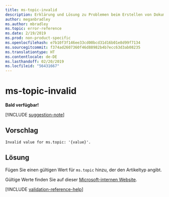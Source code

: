```yaml
---
title: ms-topic-invalid
description: Erklärung und Lösung zu Problemen beim Erstellen von Dokumentationsartikeln – ms-topic-invalid
author: meganbradley
ms.author: mbradley
ms.topic: error-reference
ms.date: 2/19/2019
ms.prod: non-product-specific
ms.openlocfilehash: e7b10f3f146ee33cd00bcd31d16b01e8d99f7134
ms.sourcegitcommit: f374ad2607360f46d88982b4b7ecc63d3ab08235
ms.translationtype: HT
ms.contentlocale: de-DE
ms.lasthandoff: 02/20/2019
ms.locfileid: "56431667"
---
```

# <a name="ms-topic-invalid"></a>ms-topic-invalid

**Bald verfügbar!**

[!INCLUDE [suggestion-note](includes/suggestion-note.md)]

## <a name="suggestion"></a>Vorschlag

`Invalid value for ms.topic: '{value}'.`

## <a name="resolution"></a>Lösung

Fügen Sie einen gültigen Wert für `ms.topic` hinzu, der den Artikeltyp angibt.

Gültige Werte finden Sie auf dieser [Microsoft-internen Website](https://docsmetadatatool.azurewebsites.net/whitelists).

<!--make sure to add this file to your includes folder and verify the path-->
[!INCLUDE [validation-reference-help](includes/validation-reference-help.md)]
